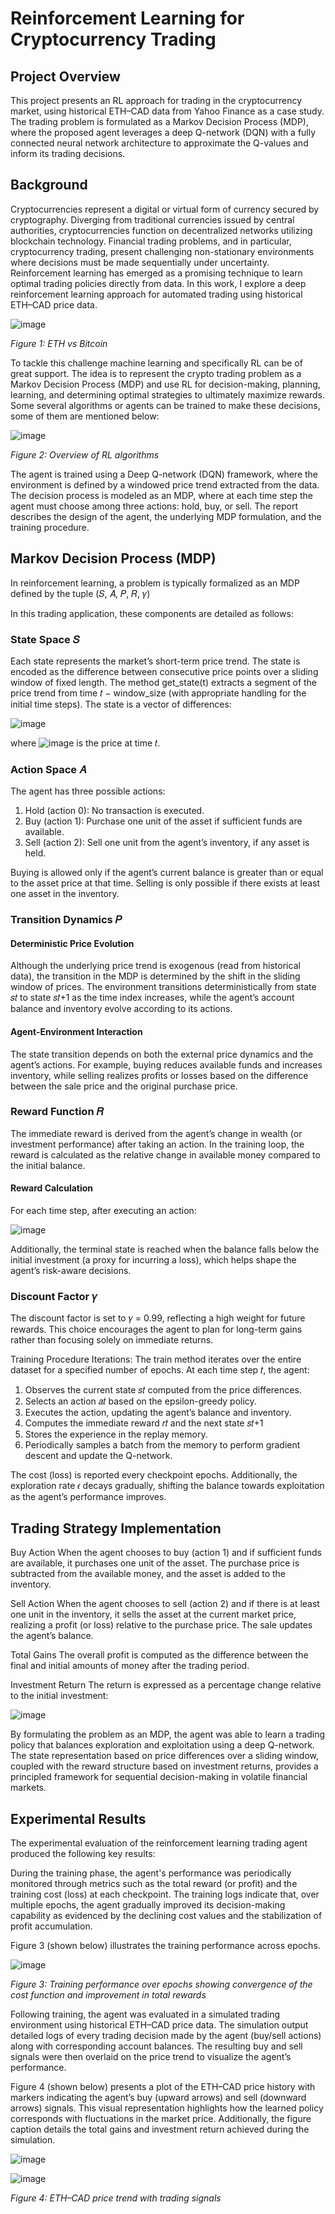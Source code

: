 # Reinforcement Learning for Cryptocurrency Trading

## Project Overview

This project presents an RL approach for trading in the cryptocurrency market, using historical ETH–CAD data from Yahoo Finance as a case study. The trading problem is formulated as a Markov Decision Process (MDP), where the proposed agent leverages a deep Q-network (DQN) with a fully connected neural network architecture to approximate the Q-values and inform its trading decisions.

## Background

Cryptocurrencies represent a digital or virtual form of currency secured by cryptography. Diverging from traditional currencies issued by central authorities, cryptocurrencies function on decentralized networks utilizing blockchain technology. Financial trading problems, and in particular, cryptocurrency trading, present challenging non-stationary environments where decisions must be made sequentially under uncertainty. Reinforcement learning has emerged as a promising technique to learn optimal trading policies directly from data. In this work, I explore a deep reinforcement learning approach for automated trading using historical ETH–CAD price data.

![image](https://github.com/user-attachments/assets/033b6a1e-b9de-413f-b5ac-d9ae7f53b4a4)

_Figure 1: ETH vs Bitcoin_

To tackle this challenge machine learning and specifically RL can be of great support. The idea is to represent the crypto trading problem as a Markov Decision Process (MDP) and use RL for decision-making, planning, learning, and determining optimal strategies to ultimately maximize rewards. Some several algorithms or agents can be trained to make these decisions, some of them are mentioned below:

![image](https://github.com/user-attachments/assets/6b37d2b4-30c5-407c-aebc-11d9d332f73b)

_Figure 2: Overview of RL algorithms_

The agent is trained using a Deep Q-network (DQN) framework, where the environment is defined by a windowed price trend extracted from the data. The decision process is modeled as an MDP, where at each time step the agent must choose among three actions: hold, buy, or sell. The report describes the design of the agent, the underlying MDP formulation, and the training procedure.

## Markov Decision Process (MDP)
In reinforcement learning, a problem is typically formalized as an MDP defined by the tuple (𝑆, 𝐴, 𝑃, 𝑅, 𝛾)

In this trading application, these components are detailed as follows:

### **State Space 𝑆**

Each state represents the market’s short-term price trend. The state is encoded as the difference between consecutive price points over a sliding window of fixed length. The method get_state(t) extracts a segment of the price trend from time 𝑡 − window_size (with appropriate handling for the initial time steps). The state is a vector of differences:

![image](https://github.com/user-attachments/assets/ff5baae8-a739-4592-8919-701c5c401029)

where ![image](https://github.com/user-attachments/assets/30af31e7-8f0c-40b2-942b-3dd2894bc4f1) is the price at time 𝑡.

### **Action Space 𝐴**

The agent has three possible actions:

1. Hold (action 0): No transaction is executed.
2. Buy (action 1): Purchase one unit of the asset if sufficient funds are available.
3. Sell (action 2): Sell one unit from the agent’s inventory, if any asset is held.

Buying is allowed only if the agent’s current balance is greater than or equal to the asset price at that time. Selling is only possible if there exists at least one asset in the inventory.

### **Transition Dynamics 𝑃**

#### Deterministic Price Evolution

Although the underlying price trend is exogenous (read from historical data), the transition in the MDP is determined by the shift in the sliding window of prices. The environment transitions deterministically from state 𝑠𝑡 to state 𝑠𝑡+1 as the time index increases, while the agent’s account balance and inventory evolve according to its actions.

#### Agent-Environment Interaction

The state transition depends on both the external price dynamics and the agent’s actions. For example, buying reduces available funds and increases inventory, while selling realizes profits or losses based on the difference between the sale price and the original purchase price.

### **Reward Function 𝑅**

The immediate reward is derived from the agent’s change in wealth (or investment performance) after taking an action. In the training loop, the reward is calculated as the relative change in available money compared to the initial balance.

#### Reward Calculation

For each time step, after executing an action:

![image](https://github.com/user-attachments/assets/c13be399-3bfb-4d66-907e-0ffd146cd4e7)

Additionally, the terminal state is reached when the balance falls below the initial investment (a proxy for incurring a loss), which helps shape the agent’s risk-aware decisions.

### **Discount Factor 𝛾**

The discount factor is set to 𝛾 = 0.99, reflecting a high weight for future rewards. This choice encourages the agent to plan for long-term gains rather than focusing solely on immediate returns.

Training Procedure
Iterations:
The train method iterates over the entire dataset for a specified number of epochs. At each time step 𝑡, the agent:

1. Observes the current state 𝑠𝑡 computed from the price differences.
2. Selects an action 𝑎𝑡 based on the epsilon-greedy policy.
3. Executes the action, updating the agent’s balance and inventory.
4. Computes the immediate reward 𝑟𝑡 and the next state 𝑠𝑡+1
5. Stores the experience in the replay memory.
6. Periodically samples a batch from the memory to perform gradient descent and update the Q-network.

The cost (loss) is reported every checkpoint epochs. Additionally, the exploration rate 𝜖 decays gradually, shifting the balance towards exploitation as the agent’s performance improves.

## Trading Strategy Implementation

Buy Action
When the agent chooses to buy (action 1) and if sufficient funds are available, it purchases one unit of the asset. The purchase price is subtracted from the available money, and the asset is added to the inventory.

Sell Action
When the agent chooses to sell (action 2) and if there is at least one unit in the inventory, it sells the asset at the current market price, realizing a profit (or loss) relative to the purchase price. The sale updates the agent’s balance.

Total Gains
The overall profit is computed as the difference between the final and initial amounts of money after the trading period.

Investment Return
The return is expressed as a percentage change relative to the initial investment:

![image](https://github.com/user-attachments/assets/4686f9b7-6c1b-4b95-918c-4e59b244900f)

By formulating the problem as an MDP, the agent was able to learn a trading policy that balances exploration and exploitation using a deep Q-network. The state representation based on price differences over a sliding window, coupled with the reward structure based on investment returns, provides a principled framework for sequential decision-making in volatile financial markets.

## **Experimental Results**

The experimental evaluation of the reinforcement learning trading agent produced the following key results:

During the training phase, the agent's performance was periodically monitored through metrics such as the total reward (or profit) and the training cost (loss) at each checkpoint. The training logs indicate that, over multiple epochs, the agent gradually improved its decision-making capability as evidenced by the declining cost values and the stabilization of profit accumulation.

Figure 3 (shown below) illustrates the training performance across epochs.

![image](https://github.com/user-attachments/assets/70f1d8e6-1932-4119-bb77-983faacbc78e)

_Figure 3: Training performance over epochs showing convergence of the cost function and improvement in total rewards_

Following training, the agent was evaluated in a simulated trading environment using historical ETH–CAD price data. The simulation output detailed logs of every trading decision made by the agent (buy/sell actions) along with corresponding account balances. The resulting buy and sell signals were then overlaid on the price trend to visualize the agent’s performance.

Figure 4 (shown below) presents a plot of the ETH–CAD price history with markers indicating the agent’s buy (upward arrows) and sell (downward arrows) signals. This visual representation highlights how the learned policy corresponds with fluctuations in the market price. Additionally, the figure caption details the total gains and investment return achieved during the simulation.

![image](https://github.com/user-attachments/assets/5ae38ed5-f11f-48ea-aa67-4ede2a69eb56)

![image](https://github.com/user-attachments/assets/07c0409e-eea0-48ad-9fb9-f4b45a909e9c)

_Figure 4: ETH–CAD price trend with trading signals_
